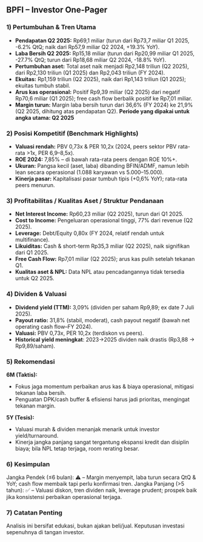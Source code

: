 ## BPFI – Investor One-Pager

### 1) Pertumbuhan & Tren Utama
- **Pendapatan Q2 2025:** Rp69,1 miliar (turun dari Rp73,7 miliar Q1 2025, -6.2% QtQ; naik dari Rp57,9 miliar Q2 2024, +19.3% YoY).
- **Laba Bersih Q2 2025:** Rp15,18 miliar (turun dari Rp20,99 miliar Q1 2025, -27.7% QtQ; turun dari Rp18,68 miliar Q2 2024, -18.8% YoY).
- **Pertumbuhan aset:** Total aset naik menjadi Rp2,148 triliun (Q2 2025), dari Rp2,130 triliun (Q1 2025) dan Rp2,043 triliun (FY 2024).
- **Ekuitas:** Rp1,159 triliun (Q2 2025), naik dari Rp1,143 triliun (Q1 2025); ekuitas tumbuh stabil.
- **Arus kas operasional:** Positif Rp9,39 miliar (Q2 2025) dari negatif Rp70,6 miliar (Q1 2025); free cash flow berbalik positif ke Rp7,01 miliar.
- **Margin turun:** Margin laba bersih turun dari 36,6% (FY 2024) ke 21,9% (Q2 2025, dihitung atas pendapatan Q2).
**Periode yang dipakai untuk angka utama: Q2 2025**

### 2) Posisi Kompetitif (Benchmark Highlights)
- **Valuasi rendah:** PBV 0,73x & PER 10,2x (2024, peers sektor PBV rata-rata >1x, PER 6,9–8,5x).
- **ROE 2024:** 7,85% – di bawah rata-rata peers dengan ROE 10%+.
- **Ukuran:** Pangsa kecil (aset, laba) dibanding BFIN/ADMF, namun lebih lean secara operasional (1.088 karyawan vs 5.000–15.000).
- **Kinerja pasar:** Kapitalisasi pasar tumbuh tipis (+0,6% YoY); rata-rata peers menurun.

### 3) Profitabilitas / Kualitas Aset / Struktur Pendanaan
- **Net Interest Income:** Rp60,23 miliar (Q2 2025), turun dari Q1 2025.
- **Cost to Income:** Pengeluaran operasional tinggi, 77% dari revenue (Q2 2025).
- **Leverage:** Debt/Equity 0,80x (FY 2024, relatif rendah untuk multifinance).
- **Likuiditas:** Cash & short-term Rp35,3 miliar (Q2 2025), naik signifikan dari Q1 2025.
- **Free Cash Flow:** Rp7,01 miliar (Q2 2025); arus kas pulih setelah tekanan Q1.
- **Kualitas aset & NPL:** Data NPL atau pencadangannya tidak tersedia untuk Q2 2025.

### 4) Dividen & Valuasi
- **Dividend yield (TTM):** 3,09% (dividen per saham Rp9,89; ex date 7 Juli 2025).
- **Payout ratio:** 31,8% (stabil, moderat), cash payout negatif (bawah net operating cash flow–FY 2024).
- **Valuasi:** PBV 0,73x, PER 10,2x (terdiskon vs peers).
- **Historical yield meningkat**: 2023→2025 dividen naik drastis (Rp3,88 → Rp9,89/saham).

### 5) Rekomendasi
**6M (Taktis):**
- Fokus jaga momentum perbaikan arus kas & biaya operasional, mitigasi tekanan laba bersih.
- Penguatan DPK/cash buffer & efisiensi harus jadi prioritas, mengingat tekanan margin.

**5Y (Tesis):**
- Valuasi murah & dividen menanjak menarik untuk investor yield/turnaround.
- Kinerja jangka panjang sangat tergantung ekspansi kredit dan disiplin biaya; bila NPL tetap terjaga, room rerating besar.

### 6) Kesimpulan
Jangka Pendek (≤6 bulan): ⚠️ – Margin menyempit, laba turun secara QtQ & YoY; cash flow membaik tapi perlu konfirmasi tren.
Jangka Panjang (>5 tahun): ✅ – Valuasi diskon, tren dividen naik, leverage prudent; prospek baik jika konsistensi perbaikan operasional terjaga.

### 7) Catatan Penting
Analisis ini bersifat edukasi, bukan ajakan beli/jual. Keputusan investasi sepenuhnya di tangan investor.